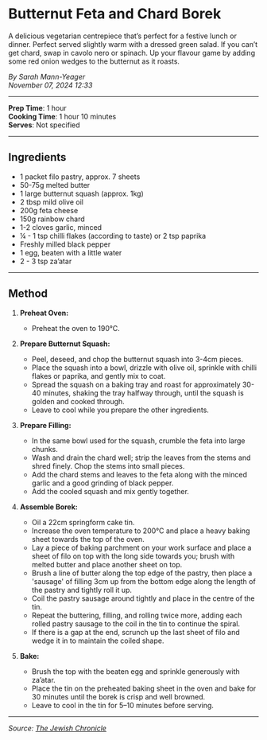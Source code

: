 # Butternut Feta and Chard Borek

A delicious vegetarian centrepiece that’s perfect for a festive lunch or dinner. Perfect served slightly warm with a dressed green salad. If you can’t get chard, swap in cavolo nero or spinach. Up your flavour game by adding some red onion wedges to the butternut as it roasts.

*By Sarah Mann-Yeager*  
*November 07, 2024 12:33*

---

**Prep Time**: 1 hour  
**Cooking Time**: 1 hour 10 minutes  
**Serves**: Not specified

---

## Ingredients

- 1 packet filo pastry, approx. 7 sheets
- 50-75g melted butter
- 1 large butternut squash (approx. 1kg)
- 2 tbsp mild olive oil
- 200g feta cheese
- 150g rainbow chard
- 1-2 cloves garlic, minced
- ¼ - 1 tsp chilli flakes (according to taste) or 2 tsp paprika
- Freshly milled black pepper
- 1 egg, beaten with a little water
- 2 - 3 tsp za’atar

---

## Method

1. **Preheat Oven:**
   - Preheat the oven to 190°C.

2. **Prepare Butternut Squash:**
   - Peel, deseed, and chop the butternut squash into 3-4cm pieces.
   - Place the squash into a bowl, drizzle with olive oil, sprinkle with chilli flakes or paprika, and gently mix to coat.
   - Spread the squash on a baking tray and roast for approximately 30-40 minutes, shaking the tray halfway through, until the squash is golden and cooked through.
   - Leave to cool while you prepare the other ingredients.

3. **Prepare Filling:**
   - In the same bowl used for the squash, crumble the feta into large chunks.
   - Wash and drain the chard well; strip the leaves from the stems and shred finely. Chop the stems into small pieces.
   - Add the chard stems and leaves to the feta along with the minced garlic and a good grinding of black pepper.
   - Add the cooled squash and mix gently together.

4. **Assemble Borek:**
   - Oil a 22cm springform cake tin.
   - Increase the oven temperature to 200°C and place a heavy baking sheet towards the top of the oven.
   - Lay a piece of baking parchment on your work surface and place a sheet of filo on top with the long side towards you; brush with melted butter and place another sheet on top.
   - Brush a line of butter along the top edge of the pastry, then place a 'sausage' of filling 3cm up from the bottom edge along the length of the pastry and tightly roll it up.
   - Coil the pastry sausage around tightly and place in the centre of the tin.
   - Repeat the buttering, filling, and rolling twice more, adding each rolled pastry sausage to the coil in the tin to continue the spiral.
   - If there is a gap at the end, scrunch up the last sheet of filo and wedge it in to maintain the coiled shape.

5. **Bake:**
   - Brush the top with the beaten egg and sprinkle generously with za’atar.
   - Place the tin on the preheated baking sheet in the oven and bake for 30 minutes until the borek is crisp and well browned.
   - Leave to cool in the tin for 5–10 minutes before serving.

---

*Source: [The Jewish Chronicle](https://www.thejc.com/lets-eat/recipe/butternut-feta-and-chard-borek-lf447t8m)*